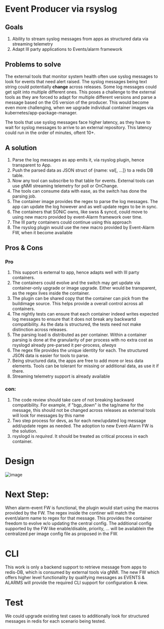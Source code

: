 # Event Producer via rsyslog

## Goals
1. Ability to stream syslog messages from apps as structured data via streaming telemetry
2. Adapt III party applications to Events/alarm framework

## Problems to solve
The external tools that monitor system health often use syslog messages to look for events that need alert raised.
The syslog messages being text string could potentially **change** across releases. Some log messages could get split into multiple different ones.
This poses a challenge to the external tools as they are forced to adapt for multiple different versions and parse a message based on the OS version of the producer.
This would become even more challenging, when we upgrade individual container images via kubernetes/app-package-manager.

The tools that use syslog messages face higher latency, as they have to wait for syslog messages to arrive to an external repository. 
This latency could run in the order of minutes, oftent 10+.

## A solution
1. Parse the log messages as app emits it, via rsyslog plugin, hence transparent to App.
2. Push the parsed data as JSON struct of {name: val[, ...]} to a redis DB table.
3. Now any tool can subscribe to that table for events. External tools can use gNMI streaming telemetry for poll or OnChange.
4. The tools can consume data with ease, as the switch has done the parsing job.
5. The container image provides the regex to parse the log messages. The app can update the log however and as well update regex to be in sync.
6. The containers that SONiC owns, like swss & syncd, could move to using new macro provided by event-Alarm framework over time.
7. The III party containers could continue using this approach
8. The rsyslog plugin would use the new macro provided by Event-Alarm FW, when it become available

## Pros & Cons

### Pro
1) This support is external to app, hence adapts well with III party containers.
2) The containers could evolve and the switch may get update via container-only upgrade or image upgrade. Either would be transparent, as the regex lives inside the container.
3) The plugin can be shared copy that the container can pick from the buildimage source. This helps provide a overall control across all containers.
4) The nightly tests can ensure that each container indeed writes expected log messages to ensure that it does not break any backwartd compatibility. As the data is structured, the tests need not make distinction across releases.
5) The parsing load is distributed as per container. Within a container parsing is done at the granularity of per process with no extra cost as rsyslogd already pre-parsed it per-process, *always*
7) The regex file provides the unique identity for each. The structured JSON data is easier for tools to parse.
8) Being structured data, the apps are free to add more or less data elements. Tools can be tolerant for missing or additional data, as use it if there.
9) Streaming telemetry support is already available

### con:
1) The code review should take care of not breaking backward compatibility. For example, if "bgp_down" is the tag/name for the message, this should not be changed across releases as external tools will look for messages by this name
2) Two step process for devs, as for each new/updated log message add/update regex as needed. The adoption to new Event-Alarm FW is the solution.
3) rsyslogd is *required*. It should be treated as critical process in each container.

# Design

![image](https://user-images.githubusercontent.com/47282725/155053818-fa50ec78-4e78-425e-be9a-20a851570730.png)


# Next Step:
When alarm-event FW is functional, the plugin would start using the macros provided by the FW.
The regex inside the continer will match the event/alarm name to regex for that message. This provides the container freedom to evolve w/o updating the central config.
The additional config supported by the FW like enable/disable, priority, ... will be availablein the centralized per image config file as proposed in the FW.

# CLI
This work is only a backend support to retrieve message from apps to redis-DB, which is consumed by external tools via gNMI.
The new FW which offers higher level functionality by qualifying messages as EVENTS & ALARMS will provide the required CLI support for configuration & view.


# Test
We could upgrade existing test cases to additionally look for structured messages in redis for each scenario being tested.

